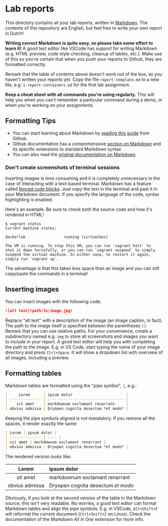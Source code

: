 # Lab reports

This directory contains all your lab reports, written in [Markdown](https://guides.github.com/features/mastering-markdown/). The contents of this repository are English, but feel free to write your own report in Dutch!

**Writing correct Markdown is quite easy, so please take some effort to learn it!** A good text editor like VSCode has support for writing Markdown (e.g. HTML preview, code style checking, cleanup of tables, etc.). Make use of this so you're certain that when you push your reports to Github, they are formatted correctly.

Remark that the table of contents above doesn't work out of the box, as you haven't written your reports yet. Copy the file `report-template.md` to a new file, e.g. `1-report-containers.md` for the first lab assignment.

**Keep a cheat sheet with all commands you're using regularly.** This will help you when you can't remember a particular command during a demo, or when you're working on your assignments.

## Formatting Tips

- You can start learning about Markdown by [reading this guide](https://guides.github.com/features/mastering-markdown/) from Github.
- Github documentation has a comprehenssive [section on Markdown](https://docs.github.com/en/github/writing-on-github) and its specific extensions to standard Markdown syntax
- You can also read the [original documentation on Markdown](https://daringfireball.net/projects/markdown/)

### Don't create screenshots of terminal sessions

Inserting images is time consuming and it is completely unnecessary in the case of interacting with a text-based terminal. Markdown has a feature called [fenced code blocks](https://docs.github.com/en/github/writing-on-github/working-with-advanced-formatting/creating-and-highlighting-code-blocks). Just copy the text in the terminal and past it in your Markdown document. If you specify the language of the code, syntax highlighting is enabled.

Here's an example. Be sure to check both the source code and how it's rendered in HTML!

```console
$ vagrant status
Current machine states:

dockerlab                 running (virtualbox)

The VM is running. To stop this VM, you can run `vagrant halt` to
shut it down forcefully, or you can run `vagrant suspend` to simply
suspend the virtual machine. In either case, to restart it again,
simply run `vagrant up`.
```

The advantage is that this takes less space than an image and you can still copy/paste the commands in a terminal!

## Inserting images

You can insert images with the following code:

```markdown
![alt text](path/to/image.jpg)
```

Replace "alt text" with a description of the image (an image caption, in fact). The path to the image itself is specified between the parentheses `()`. Remark that you can use relative paths. For your convenience, create a subdirectory named e.g. `img` to store all screenshots and images you want to include in your report. A good text editor will help you with completing the path to the image. E.g. in VS Code, start typing the name of your image directory and press `Ctrl+Space`. It will show a dropdown list with overview of all images, including a preview.

## Formatting tables

Markdown tables are formatted using the "pipe symbol", `|`, e.g.:

```markdown
|     Lorem      | ipsum dolor                        |
| :------------: | :--------------------------------- |
|    sit amet    | markdownum exclamant renarrant     |
| obvius admissa | Dryopen cognita desectum *et modo* |
```

Keeping the pipe symbols aligned is not mandatory. If you remove all the spaces, it render exactly the same:

```markdown
| Lorem | ipsum dolor |
| :------------: | :--- |
| sit amet | markdownum exclamant renarrant |
| obvius admissa | Dryopen cognita desectum *et modo* |
```

The rendered version looks like:

| Lorem | ipsum dolor |
| :------------: | :--- |
| sit amet | markdownum exclamant renarrant |
| obvius admissa | Dryopen cognita desectum *et modo* |

Obviously, if you look at the second version of the table in the Markdown source, this isn't very readable. No worries, a good text editor can format Markdown tables and align the pipe symbols. E.g. in VSCode, `Alt+Shift+F` will reformat the current document (`Ctrl+Shift+I` on Linux). Check the documentation of the *Markdown All in One* extension for more info.
